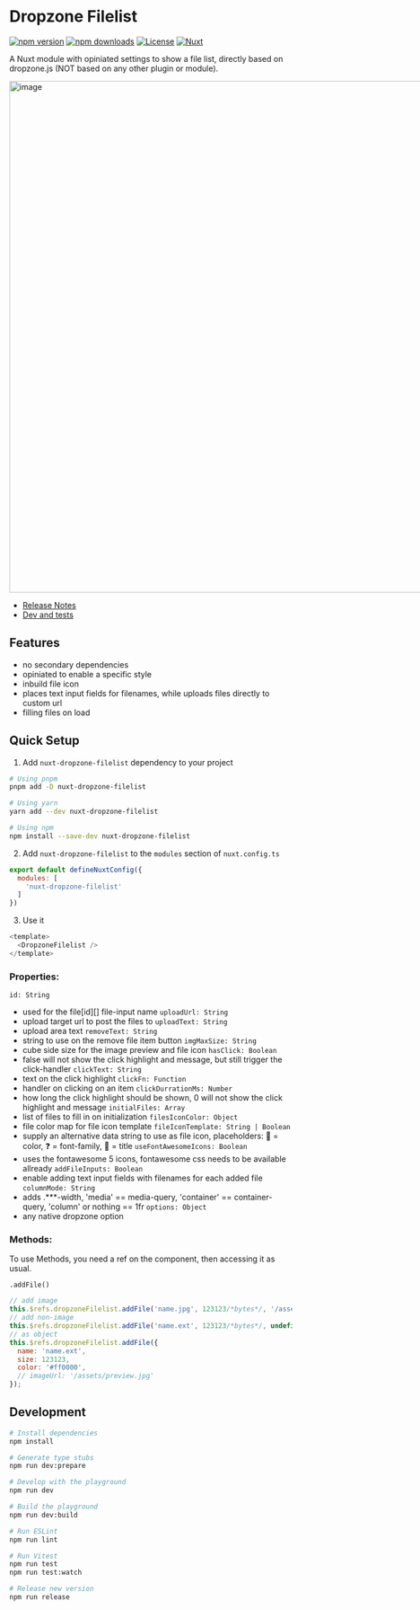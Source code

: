 # Dropzone Filelist

[![npm version][npm-version-src]][npm-version-href]
[![npm downloads][npm-downloads-src]][npm-downloads-href]
[![License][license-src]][license-href]
[![Nuxt][nuxt-src]][nuxt-href]

A Nuxt module with opiniated settings to show a file list, directly based on dropzone.js (NOT based on any other plugin or module).

<img width="911" alt="image" src="https://github.com/BananaAcid/compile-superhero/assets/1894723/31e8000c-a2f1-4116-bc1f-2dca94a5bd6d" style="max-width: 80vw" />

- [Release Notes](/CHANGELOG.md)
- [Dev and tests](https://codesandbox.io/p/sandbox/dropzone-tests-and-styles-r7rows)

<!--
- [🏀 Online playground](https://stackblitz.com/github/your-org/nuxt-dropzone-filelist?file=playground%2Fapp.vue) -->
<!-- - [📖 &nbsp;Documentation](https://example.com) -->

## Features

<!-- Highlight some of the features your module provide here -->
- no secondary dependencies
- opiniated to enable a specific style
- inbuild file icon
- places text input fields for filenames, while uploads files directly to custom url
- filling files on load

## Quick Setup

1. Add `nuxt-dropzone-filelist` dependency to your project

```bash
# Using pnpm
pnpm add -D nuxt-dropzone-filelist

# Using yarn
yarn add --dev nuxt-dropzone-filelist

# Using npm
npm install --save-dev nuxt-dropzone-filelist
```

2. Add `nuxt-dropzone-filelist` to the `modules` section of `nuxt.config.ts`

```js
export default defineNuxtConfig({
  modules: [
    'nuxt-dropzone-filelist'
  ]
})
```

3. Use it

```js
<template>
  <DropzoneFilelist />
</template>
```

### Properties:

`id: String`
- used for the file[id][] file-input name
`uploadUrl: String`
- upload target url to post the files to
`uploadText: String`
- upload area text
`removeText: String`
- string to use on the remove file item button
`imgMaxSize: String`
- cube side size for the image preview and file icon
`hasClick: Boolean`
- false will not show the click highlight and message, but still trigger the click-handler
`clickText: String`
- text on the click highlight
`clickFn: Function`
- handler on clicking on an item
`clickDurrationMs: Number`
- how long the click highlight should be shown, 0 will not show the click highlight and message
`initialFiles: Array`
- list of files to fill in on initialization
`filesIconColor: Object`
- file color map for file icon template
`fileIconTemplate: String | Boolean`
- supply an alternative data string to use as file icon, placeholders: 🔆 = color, ❓ = font-family, 👑 = title
`useFontAwesomeIcons: Boolean`
- uses the fontawesome 5 icons, fontawesome css needs to be available allready
`addFileInputs: Boolean`
- enable adding text input fields with filenames for each added file
`columnMode: String`
- adds .***-width, 'media' == media-query, 'container' == container-query, 'column' or nothing == 1fr
`options: Object`
- any native dropzone option


### Methods: 

To use Methods, you need a ref on the component, then accessing it as usual.


`.addFile()`
```js
// add image
this.$refs.dropzoneFilelist.addFile('name.jpg', 123123/*bytes*/, '/assets/preview.jpg');
// add non-image
this.$refs.dropzoneFilelist.addFile('name.ext', 123123/*bytes*/, undefined, '#FF0000');
// as object
this.$refs.dropzoneFilelist.addFile({
  name: 'name.ext',
  size: 123123,
  color: '#ff0000',
  // imageUrl: '/assets/preview.jpg'
});
```

## Development

```bash
# Install dependencies
npm install

# Generate type stubs
npm run dev:prepare

# Develop with the playground
npm run dev

# Build the playground
npm run dev:build

# Run ESLint
npm run lint

# Run Vitest
npm run test
npm run test:watch

# Release new version
npm run release
```

<!-- Badges -->
[npm-version-src]: https://img.shields.io/npm/v/nuxt-dropzone-filelist/latest.svg?style=flat&colorA=18181B&colorB=28CF8D
[npm-version-href]: https://npmjs.com/package/nuxt-dropzone-filelist

[npm-downloads-src]: https://img.shields.io/npm/dm/nuxt-dropzone-filelist.svg?style=flat&colorA=18181B&colorB=28CF8D
[npm-downloads-href]: https://npmjs.com/package/nuxt-dropzone-filelist

[license-src]: https://img.shields.io/npm/l/nuxt-dropzone-filelist.svg?style=flat&colorA=18181B&colorB=28CF8D
[license-href]: https://npmjs.com/package/nuxt-dropzone-filelist

[nuxt-src]: https://img.shields.io/badge/Nuxt-18181B?logo=nuxt.js
[nuxt-href]: https://nuxt.com

